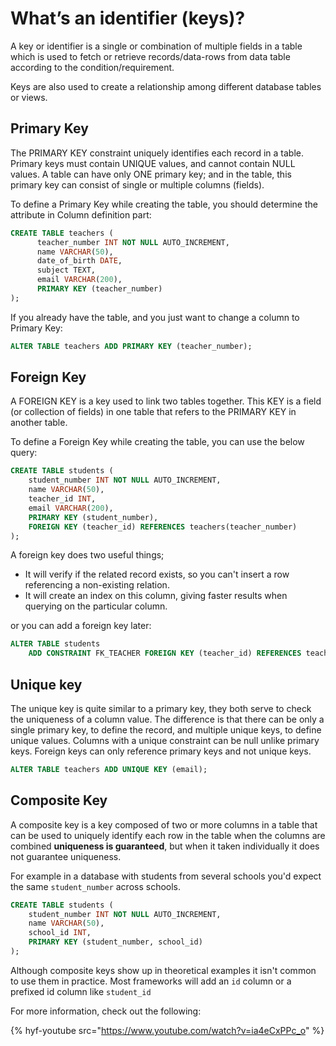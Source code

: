 # What’s an identifier (keys)?

A key or identifier is a single or combination of multiple fields in a table which is used to fetch or retrieve records/data-rows from data table according to the condition/requirement.

Keys are also used to create a relationship among different database tables or views.

## Primary Key

The PRIMARY KEY constraint uniquely identifies each record in a table.
Primary keys must contain UNIQUE values, and cannot contain NULL values. A table can have only ONE primary key; and in the table, this primary key can consist of single or multiple columns (fields).

To define a Primary Key while creating the table, you should determine the attribute in Column definition part:

```sql
CREATE TABLE teachers (
      teacher_number INT NOT NULL AUTO_INCREMENT,
      name VARCHAR(50),
      date_of_birth DATE,
      subject TEXT,
      email VARCHAR(200),
      PRIMARY KEY (teacher_number)
);
```

If you already have the table, and you just want to change a column to Primary Key:

```sql
ALTER TABLE teachers ADD PRIMARY KEY (teacher_number);
```

## Foreign Key

A FOREIGN KEY is a key used to link two tables together. This KEY is a field (or collection of fields) in one table that refers to the PRIMARY KEY in another table.

To define a Foreign Key while creating the table, you can use the below query:

```sql
CREATE TABLE students (
    student_number INT NOT NULL AUTO_INCREMENT,
    name VARCHAR(50),
    teacher_id INT,
    email VARCHAR(200),
    PRIMARY KEY (student_number),
    FOREIGN KEY (teacher_id) REFERENCES teachers(teacher_number)
);
```

A foreign key does two useful things;

- It will verify if the related record exists, so you can't insert a row referencing a non-existing relation.
- It will create an index on this column, giving faster results when querying on the particular column.

or you can add a foreign key later:

```sql
ALTER TABLE students
    ADD CONSTRAINT FK_TEACHER FOREIGN KEY (teacher_id) REFERENCES teachers(teacher_number);
```

## Unique key

The unique key is quite similar to a primary key, they both serve to check the uniqueness of a column value.
The difference is that there can be only a single primary key, to define the record, and multiple unique keys, to define unique values.
Columns with a unique constraint can be null unlike primary keys.
Foreign keys can only reference primary keys and not unique keys.

```sql
ALTER TABLE teachers ADD UNIQUE KEY (email);
```

## Composite Key

A composite key is a key composed of two or more columns in a table that can be used to uniquely identify
each row in the table when the columns are combined **uniqueness is guaranteed**, but when it taken individually
it does not guarantee uniqueness.

For example in a database with students from several schools you'd expect the same `student_number` across schools.

```sql
CREATE TABLE students (
    student_number INT NOT NULL AUTO_INCREMENT,
    name VARCHAR(50),
    school_id INT,
    PRIMARY KEY (student_number, school_id)
);
```

Although composite keys show up in theoretical examples it isn't common to use them in practice.
Most frameworks will add an `id` column or a prefixed id column like `student_id`

For more information, check out the following:

{% hyf-youtube src="https://www.youtube.com/watch?v=ia4eCxPPc_o" %}
